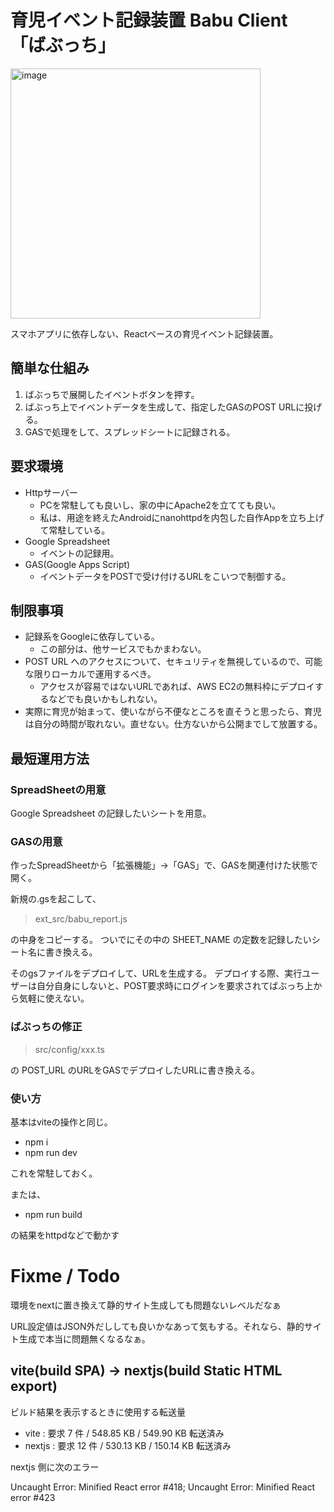 # 育児イベント記録装置 Babu Client 「ばぶっち」

<img width="400" alt="image" src="https://user-images.githubusercontent.com/10129511/163509688-79d3895e-337e-4536-91fe-e006facfadec.png">

スマホアプリに依存しない、Reactベースの育児イベント記録装置。

## 簡単な仕組み

1. ばぶっちで展開したイベントボタンを押す。
2. ばぶっち上でイベントデータを生成して、指定したGASのPOST URLに投げる。
3. GASで処理をして、スプレッドシートに記録される。

## 要求環境

- Httpサーバー
    - PCを常駐しても良いし、家の中にApache2を立てても良い。
    - 私は、用途を終えたAndroidにnanohttpdを内包した自作Appを立ち上げて常駐している。
- Google Spreadsheet
    - イベントの記録用。
- GAS(Google Apps Script)
    - イベントデータをPOSTで受け付けるURLをこいつで制御する。

## 制限事項

- 記録系をGoogleに依存している。
    - この部分は、他サービスでもかまわない。
- POST URL へのアクセスについて、セキュリティを無視しているので、可能な限りローカルで運用するべき。
    - アクセスが容易ではないURLであれば、AWS EC2の無料枠にデプロイするなどでも良いかもしれない。
- 実際に育児が始まって、使いながら不便なところを直そうと思ったら、育児は自分の時間が取れない。直せない。仕方ないから公開までして放置する。

## 最短運用方法

### SpreadSheetの用意

Google Spreadsheet の記録したいシートを用意。

### GASの用意

作ったSpreadSheetから「拡張機能」→「GAS」で、GASを関連付けた状態で開く。

新規の.gsを起こして、

> ext_src/babu_report.js

の中身をコピーする。 ついでにその中の SHEET_NAME の定数を記録したいシート名に書き換える。

そのgsファイルをデプロイして、URLを生成する。 デプロイする際、実行ユーザーは自分自身にしないと、POST要求時にログインを要求されてばぶっち上から気軽に使えない。

### ばぶっちの修正

> src/config/xxx.ts

の POST_URL のURLをGASでデプロイしたURLに書き換える。

### 使い方

基本はviteの操作と同じ。

- npm i
- npm run dev

これを常駐しておく。

または、

- npm run build

の結果をhttpdなどで動かす

# Fixme / Todo

環境をnextに置き換えて静的サイト生成しても問題ないレベルだなぁ

URL設定値はJSON外だししても良いかなあって気もする。それなら、静的サイト生成で本当に問題無くなるなぁ。

## vite(build SPA) -> nextjs(build Static HTML export)

ビルド結果を表示するときに使用する転送量
- vite : 要求 7 件 / 548.85 KB / 549.90 KB 転送済み
- nextjs : 要求 12 件 / 530.13 KB / 150.14 KB 転送済み

nextjs 側に次のエラー

Uncaught Error: Minified React error #418;
Uncaught Error: Minified React error #423
